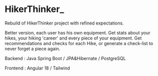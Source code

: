 # HikerThinker_
Rebuild of HikerThinker project with refined expectations.

Better version, each user has his own equipment.
Get stats about your hikes, your hiking 'career' and every piece of your equipment.
Get recommendations and checks for each Hike, or generate a check-list to never forget a piece again.


Backend : Java Spring Boot / JPA&Hibernate / PostgreSQL

Frontend : Angular 18 / Tailwind

